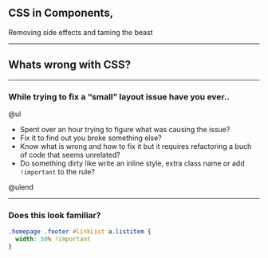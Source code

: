 ## CSS in Components,
Removing side effects and taming the beast

---

## Whats wrong with CSS?

---
### While trying to fix a “small” layout issue have you ever..


@ul

- Spent over an hour trying to figure what was causing the issue?
- Fix it to find out you broke something else?
- Know what is wrong and how to fix it but it requires refactoring a buch of code that seems unrelated?
- Do something dirty like write an inline style, extra class name or add `!important` to the rule?

@ulend

---

### Does this look familiar?
```css
.homepage .footer #linkList a.listitem {
  width: 50% !important
}
```